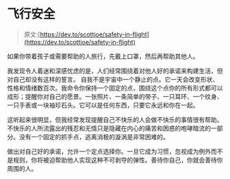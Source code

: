 # 飞行安全

> 原文:[https://dev.to/scottjoe/safety-in-flight](https://dev.to/scottjoe/safety-in-flight)

如果你带着孩子或需要帮助的人旅行，先戴上口罩，然后再帮助其他人。

我发现令人着迷和深感忧虑的是，人们经常围绕着对他人好的承诺来构建生活，但对自己却没有这样的誓言。
自我不是宇宙中一个静止的点。它一天会改变形状、性格和情绪数百次。我命令你保持一个固定的点，围绕这个点你的所有形式都可以成形；提醒你对自己的愿景。一张照片、一条简单的带子、一只耳环、一个纹身、一只手表或一块袖珍石头。它可以是任何东西，只要它永远和你在一起。

这听起来很明显，但我经常发现提醒自己不快乐的人会做不快乐的事情很有帮助。不快乐的人所流露出的残忍和无情只是隐藏在内心的痛苦和困惑的咆哮暗流的一部分。没有一个固定的抓手点，逃离消极的漩涡是非常困难的。

做出对自己好的承诺，允许一个定点选择你。一旦它成为习惯，忽视成为例外而不是规则，你将被迫帮助他人实现这种不可剥夺的弹性。善待你自己，你就会善待你周围的人。